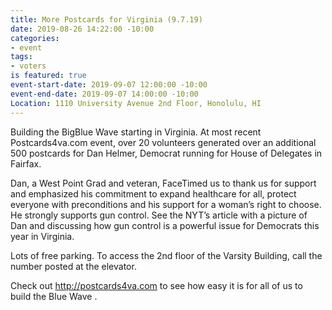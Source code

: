```yaml
---
title: More Postcards for Virginia (9.7.19)
date: 2019-08-26 14:22:00 -10:00
categories:
- event
tags:
- voters
is featured: true
event-start-date: 2019-09-07 12:00:00 -10:00
event-end-date: 2019-09-07 14:00:00 -10:00
Location: 1110 University Avenue 2nd Floor, Honolulu, HI
---
```


Building the BigBlue Wave starting in Virginia.  At most recent  Postcards4va.com event, over 20 volunteers generated over an additional 500 postcards for Dan Helmer, Democrat running for House of Delegates in Fairfax.

Dan, a West Point Grad and veteran, FaceTimed us to thank us for support and emphasized his commitment to expand healthcare for all, protect everyone with preconditions and his support for a woman’s right to choose.  He strongly supports gun control. See the NYT’s article with a picture of Dan and discussing how gun control is a powerful issue for Democrats this year in Virginia.

 Lots of free parking.  To access the 2nd floor of the Varsity Building, call the number posted at the elevator.

Check out http://postcards4va.com to see how easy it is for all of us to build the Blue Wave .
